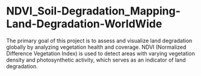 # NDVI_Soil-Degradation_Mapping-Land-Degradation-WorldWide
The primary goal of this project is to assess and visualize land degradation globally by analyzing vegetation health and coverage. NDVI (Normalized Difference Vegetation Index) is used to detect areas with varying vegetation density and photosynthetic activity, which serves as an indicator of land degradation.
  
